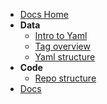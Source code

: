 - [Docs Home](README.md)
- **Data**
  - [Intro to Yaml](data/intro-to-yaml.md)
  - [Tag overview](data/tag-overview.md)
  - [Yaml structure](data/yaml-structure.md)
- **Code**
  - [Repo structure](code/repo-structure.md)
- [Docs](docs.md)